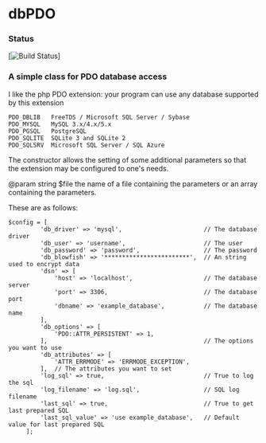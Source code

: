 # dbPDO

### Status ###

[![Build Status](hhttps://travis-ci.org/gdanetra/dbPDO.svg)]

### A simple class for PDO database access ###

I like the php PDO extension: your program can use any database supported by this extension

```
PDO_DBLIB   FreeTDS / Microsoft SQL Server / Sybase
PDO_MYSQL   MySQL 3.x/4.x/5.x
PDO_PGSQL   PostgreSQL
PDO_SQLITE  SQLite 3 and SQLite 2
PDO_SQLSRV  Microsoft SQL Server / SQL Azure
```

The constructor allows the setting of some additional parameters so that the extension may be configured to one's needs.

@param string $file  the name of a file containing the parameters or an array containing the parameters.

These are as follows:

```
$config = [
	     'db_driver' => 'mysql',                       // The database driver
	     'db_user' => 'username',                      // The user
	     'db_password' => 'password',                  // The password
	     'db_blowfish' => '************************',  // An string used to encrypt data
	     'dsn' => [
	         'host' => 'localhost',                    // The database server
	         'port' => 3306,                           // The database port
	         'dbname' => 'example_database',           // The database name
	     ],
	     'db_options' => [
	         'PDO::ATTR_PERSISTENT' => 1,
	     ],                                            // The options you want to use
	     'db_attributes' => [
	         'ATTR_ERRMODE' => 'ERRMODE_EXCEPTION',
	     ],  // The attributes you want to set
	     'log_sql' => true,                            // True to log the sql
	     'log_filename' => 'log.sql',                  // SQL log filename
	     'last_sql' => true,                           // True to get last prepared SQL
	     'last_sql_value' => 'use example_database',   // Default value for last prepared SQL
	 ];
```

